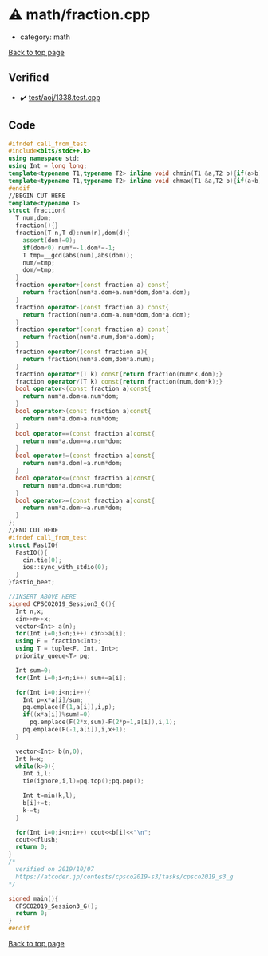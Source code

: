 <!-- mathjax config similar to math.stackexchange -->
<script type="text/javascript" async
  src="https://cdnjs.cloudflare.com/ajax/libs/mathjax/2.7.5/MathJax.js?config=TeX-MML-AM_CHTML">
</script>
<script type="text/x-mathjax-config">
  MathJax.Hub.Config({
    TeX: { equationNumbers: { autoNumber: "AMS" }},
    tex2jax: {
      inlineMath: [ ['$','$'] ],
      processEscapes: true
    },
    "HTML-CSS": { matchFontHeight: false },
    displayAlign: "left",
    displayIndent: "2em"
  });
</script>

<script type="text/javascript" src="https://cdnjs.cloudflare.com/ajax/libs/jquery/3.4.1/jquery.min.js"></script>
<script src="https://cdn.jsdelivr.net/npm/jquery-balloon-js@1.1.2/jquery.balloon.min.js" integrity="sha256-ZEYs9VrgAeNuPvs15E39OsyOJaIkXEEt10fzxJ20+2I=" crossorigin="anonymous"></script>
<script type="text/javascript" src="../../assets/js/copy-button.js"></script>
<link rel="stylesheet" href="../../assets/css/copy-button.css" />


# :warning: math/fraction.cpp
* category: math


[Back to top page](../../index.html)



## Verified
* :heavy_check_mark: [test/aoj/1338.test.cpp](../../verify/test/aoj/1338.test.cpp.html)


## Code
```cpp
#ifndef call_from_test
#include<bits/stdc++.h>
using namespace std;
using Int = long long;
template<typename T1,typename T2> inline void chmin(T1 &a,T2 b){if(a>b) a=b;}
template<typename T1,typename T2> inline void chmax(T1 &a,T2 b){if(a<b) a=b;}
#endif
//BEGIN CUT HERE
template<typename T>
struct fraction{
  T num,dom;
  fraction(){}
  fraction(T n,T d):num(n),dom(d){
    assert(dom!=0);
    if(dom<0) num*=-1,dom*=-1;
    T tmp=__gcd(abs(num),abs(dom));
    num/=tmp;
    dom/=tmp;
  }
  fraction operator+(const fraction a) const{
    return fraction(num*a.dom+a.num*dom,dom*a.dom);
  }
  fraction operator-(const fraction a) const{
    return fraction(num*a.dom-a.num*dom,dom*a.dom);
  }
  fraction operator*(const fraction a) const{
    return fraction(num*a.num,dom*a.dom);
  }
  fraction operator/(const fraction a){
    return fraction(num*a.dom,dom*a.num);
  }
  fraction operator*(T k) const{return fraction(num*k,dom);}
  fraction operator/(T k) const{return fraction(num,dom*k);}
  bool operator<(const fraction a)const{
    return num*a.dom<a.num*dom;
  }
  bool operator>(const fraction a)const{
    return num*a.dom>a.num*dom;
  }
  bool operator==(const fraction a)const{
    return num*a.dom==a.num*dom;
  }
  bool operator!=(const fraction a)const{
    return num*a.dom!=a.num*dom;
  }
  bool operator<=(const fraction a)const{
    return num*a.dom<=a.num*dom;
  }
  bool operator>=(const fraction a)const{
    return num*a.dom>=a.num*dom;
  }
};
//END CUT HERE
#ifndef call_from_test
struct FastIO{
  FastIO(){
    cin.tie(0);
    ios::sync_with_stdio(0);
  }
}fastio_beet;

//INSERT ABOVE HERE
signed CPSCO2019_Session3_G(){
  Int n,x;
  cin>>n>>x;
  vector<Int> a(n);
  for(Int i=0;i<n;i++) cin>>a[i];
  using F = fraction<Int>;
  using T = tuple<F, Int, Int>;
  priority_queue<T> pq;

  Int sum=0;
  for(Int i=0;i<n;i++) sum+=a[i];

  for(Int i=0;i<n;i++){
    Int p=x*a[i]/sum;
    pq.emplace(F(1,a[i]),i,p);
    if((x*a[i])%sum!=0)
      pq.emplace(F(2*x,sum)-F(2*p+1,a[i]),i,1);
    pq.emplace(F(-1,a[i]),i,x+1);
  }

  vector<Int> b(n,0);
  Int k=x;
  while(k>0){
    Int i,l;
    tie(ignore,i,l)=pq.top();pq.pop();

    Int t=min(k,l);
    b[i]+=t;
    k-=t;
  }

  for(Int i=0;i<n;i++) cout<<b[i]<<"\n";
  cout<<flush;
  return 0;
}
/*
  verified on 2019/10/07
  https://atcoder.jp/contests/cpsco2019-s3/tasks/cpsco2019_s3_g
*/

signed main(){
  CPSCO2019_Session3_G();
  return 0;
}
#endif

```

[Back to top page](../../index.html)

